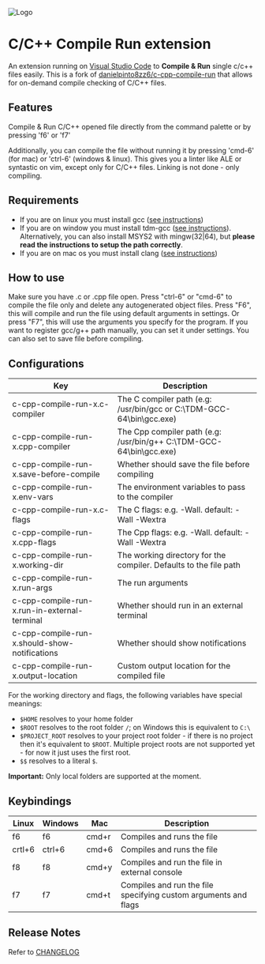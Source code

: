 ![Logo](resources/logo.png)

# C/C++ Compile Run extension

An extension running on [Visual Studio Code](https://code.visualstudio.com) to **Compile & Run** single c/c++ files easily. This is a fork of [danielpinto8zz6/c-cpp-compile-run](https://github.com/danielpinto8zz6/c-cpp-compile-run) that allows for on-demand compile checking of C/C++ files.

## Features

Compile & Run C/C++ opened file directly from the command palette or by pressing 'f6' or 'f7'

Additionally, you can compile the file without running it by pressing 'cmd-6' (for mac) or 'ctrl-6' (windows & linux). This gives you a linter like ALE or syntastic on vim, except only for C/C++ files. Linking is not done - only compiling.

## Requirements

* If you are on linux you must install gcc ([see instructions](docs/COMPILER_SETUP.md#Linux))
* If you are on window you must install tdm-gcc ([see instructions](docs/COMPILER_SETUP.md#Windows)). Alternatively, you can also install MSYS2 with mingw(32|64), but **please read the instructions to setup the path correctly**.
* If you are on mac os you must install clang ([see instructions](docs/COMPILER_SETUP.md#MacOS))

## How to use

Make sure you have .c or .cpp file open.
Press "ctrl-6" or "cmd-6" to compile the file only and delete any autogenerated object files.
Press "F6", this will compile and run the file using default arguments in settings.
Or press "F7", this will use the arguments you specify for the program.
If you want to register gcc/g++ path manually, you can set it under settings.
You can also set to save file before compiling.

## Configurations
| Key | Description |
| ------------ | ------------ |
| c-cpp-compile-run-x.c-compiler | The C compiler path (e.g: /usr/bin/gcc or C:\\TDM-GCC-64\\bin\\gcc.exe) |
| c-cpp-compile-run-x.cpp-compiler | The Cpp compiler path (e.g: /usr/bin/g++ C:\\TDM-GCC-64\\bin\\gcc.exe) |
| c-cpp-compile-run-x.save-before-compile | Whether should save the file before compiling |
| c-cpp-compile-run-x.env-vars | The environment variables to pass to the compiler |
| c-cpp-compile-run-x.c-flags | The C flags: e.g. -Wall. default: -Wall -Wextra |
| c-cpp-compile-run-x.cpp-flags | The Cpp flags: e.g. -Wall. default: -Wall -Wextra |
| c-cpp-compile-run-x.working-dir | The working directory for the compiler. Defaults to the file path |
| c-cpp-compile-run-x.run-args | The run arguments |
| c-cpp-compile-run-x.run-in-external-terminal | Whether should run in an external terminal |
| c-cpp-compile-run-x.should-show-notifications | Whether should show notifications |
| c-cpp-compile-run-x.output-location | Custom output location for the compiled file |

For the working directory and flags, the following variables have special meanings:

* `$HOME` resolves to your home folder
* `$ROOT` resolves to the root folder `/`; on Windows this is equivalent to `C:\`
* `$PROJECT_ROOT` resolves to your project root folder - if there is no project then it's equivalent to `$ROOT`. Multiple project roots are not supported yet - for now it just uses the first root.
* `$$` resolves to a literal `$`.

**Important:** Only local folders are supported at the moment.

## Keybindings
| Linux  | Windows | Mac | Description  |
| ------------ | ------------ | ------------ | ------------ |
| f6  | f6 | cmd+r | Compiles and runs the file  |
| crtl+6  | ctrl+6 | cmd+6 | Compiles and runs the file  |
| f8  | f8 |	cmd+y  | Compiles and run the file in external console  |
| f7 | f7 | cmd+t | Compiles and run the file specifying custom arguments and flags  |

## Release Notes

Refer to [CHANGELOG](CHANGELOG.md)
